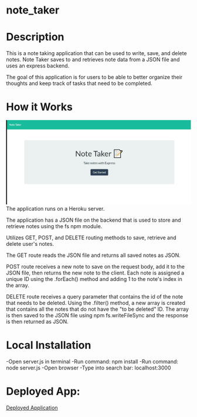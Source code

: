 # note_taker

# Description
This is a note taking application that can be used to write, save, and delete notes. Note Taker saves to and retrieves note data from a JSON file and uses an express backend. 

The goal of this application is for users to be able to better organize their thoughts and keep track of tasks that need to be completed.

# How it Works
![note_taker](https://github.com/MEO1984/note_taker/blob/master/Example.gif)
The application runs on a Heroku server. 

The application has a JSON file on the backend that is used to store and retrieve notes using the fs npm module. 

Utilizes GET, POST, and DELETE routing methods to save, retrieve and delete user's notes.

The GET route reads the JSON file and returns all saved notes as JSON. 

POST route receives a new note to save on the request body, add it to the JSON file, then returns the new note to the client. 
Each note is assigned a unique ID using the .forEach() method and adding 1 to the note's index in the array.

DELETE route receives a query parameter that contains the id of the note that needs to be deleted. Using the .filter() method, a new array is created that contains all the notes that do not have the "to be deleted" ID. The array is then saved to the JSON file using npm fs.writeFileSync and the response is then returned as JSON. 

# Local Installation
-Open server.js in terminal
-Run command: npm install
-Run command: node server.js
-Open browser 
-Type into search bar: localhost:3000

# Deployed App: 
[Deployed Application](https://secret-meadow-67711.herokuapp.com/)
